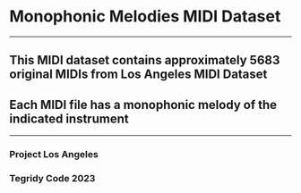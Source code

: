 # Monophonic Melodies MIDI Dataset

***

## This MIDI dataset contains approximately 5683 original MIDIs from Los Angeles MIDI Dataset
## Each MIDI file has a monophonic melody of the indicated instrument

***

### Project Los Angeles
### Tegridy Code 2023
